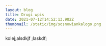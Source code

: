 ```yaml
---
layout: blog
title: Drugi wpis
date: 2021-07-12T14:52:13.902Z
thumbnail: /static/img/sosnowiankalogo.png
---
```

kolej;alsdkjf ;laskdf;